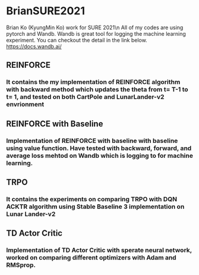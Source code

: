 # BrianSURE2021
Brian Ko (KyungMin Ko) work for SURE 2021\n
All of my codes are using pytorch and Wandb. Wandb is great tool for logging the machine learning experiment. You can checkout the detail in the link below. https://docs.wandb.ai/

## REINFORCE
### It contains the my implementation of REINFORCE algorithm with backward method which updates the theta from t= T-1 to t= 1, and tested on both CartPole and LunarLander-v2 envrionment

## REINFORCE with Baseline
### Implementation of REINFORCE with baseline with baseline using value function. Have tested with backward, forward, and average loss mehtod on Wandb which is logging to for machine learning.

## TRPO
### It contains the experiments on comparing TRPO with DQN ACKTR algorithm using Stable Baseline 3 implementation on Lunar Lander-v2

## TD Actor Critic
### Implementation of TD Actor Critic with sperate neural network, worked on comparing different optimizers with Adam and RMSprop.


